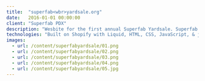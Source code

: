 ```yaml
---
title:  "superfab<wbr>yardsale.org"
date:   2016-01-01 00:00:00
client: "Superfab PDX"
description: "Wesbite for the first annual Superfab Yardsale. Superfab is a Portland based furniture design and fabrication company. Local designers were invited to contribute furniture and related objects towards the sale, made entirely from waste material left over from Superfab’s larger commercial projects."
technologies: "Built on Shopify with Liquid, HTML, CSS, JavaScript, & jQuery."
images:
  - url: /content/superfabyardsale/01.png
  - url: /content/superfabyardsale/02.png
  - url: /content/superfabyardsale/03.png
  - url: /content/superfabyardsale/04.png
  - url: /content/superfabyardsale/05.jpg
---
```

